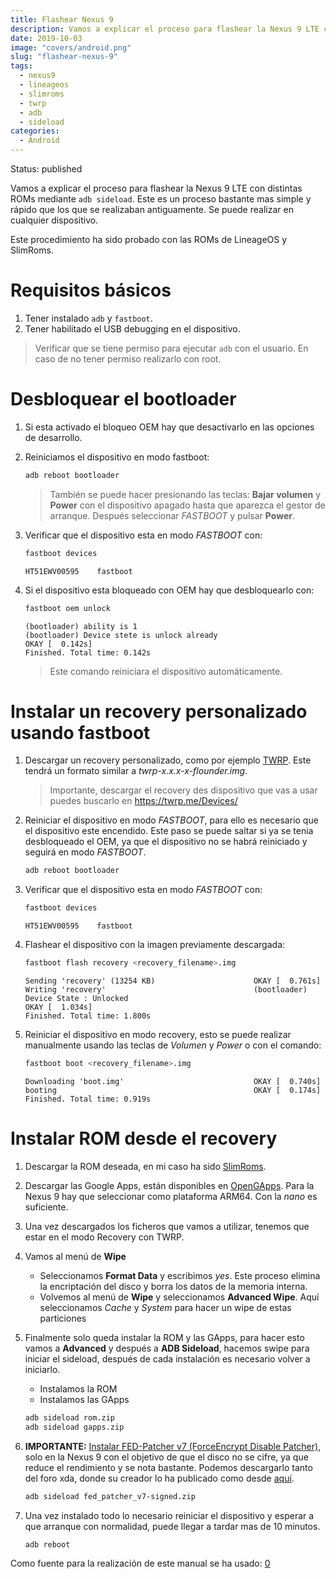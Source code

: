 ```yaml
---
title: Flashear Nexus 9
description: Vamos a explicar el proceso para flashear la Nexus 9 LTE con distintas ROMs mediante adb sideload. Este es un proceso bastante mas simple y rápido que los que se realizaban antiguamente. Se puede realizar en cualquier dispositivo. Este procedimiento ha sido probado con las ROMs de LineageOS y SlimRoms.
date: 2019-10-03
image: "covers/android.png"
slug: "flashear-nexus-9"
tags:
  - nexus9
  - lineageos
  - slimroms
  - twrp
  - adb
  - sideload
categories: 
  - Android
---
```


Status: published


Vamos a explicar el proceso para flashear la Nexus 9 LTE con distintas ROMs mediante `adb sideload`. Este es un proceso bastante mas simple y rápido que los que se realizaban antiguamente. Se puede realizar en cualquier dispositivo.

Este procedimiento ha sido probado con las ROMs de LineageOS y SlimRoms.









# Requisitos básicos

1. Tener instalado `adb` y `fastboot`.
1. Tener habilitado el USB debugging en el dispositivo.

> Verificar que se tiene permiso para ejecutar `adb` con el usuario. En caso de no tener permiso realizarlo con root.








# Desbloquear el bootloader


1. Si esta activado el bloqueo OEM hay que desactivarlo en las opciones de desarrollo.
1. Reiniciamos el dispositivo en modo fastboot:

	```bash
	adb reboot bootloader
	```

	> También se puede hacer presionando las teclas: **Bajar volumen** y **Power** con el dispositivo apagado hasta que aparezca el gestor de arranque. Después seleccionar _FASTBOOT_ y pulsar **Power**.

1. Verificar que el dispositivo esta en modo _FASTBOOT_ con:

	```bash
	fastboot devices
	```

	```
	HT51EWV00595    fastboot
	```

1. Si el dispositivo esta bloqueado con OEM hay que desbloquearlo con:

	```bash
	fastboot oem unlock
	```

	```
	(bootloader) ability is 1
	(bootloader) Device stete is unlock already
	OKAY [  0.142s]
	Finished. Total time: 0.142s
	```

	> Este comando reiniciara el dispositivo automáticamente.








# Instalar un recovery personalizado usando fastboot

1. Descargar un recovery personalizado, como por ejemplo [TWRP][twrp]. Este tendrá un formato similar a _twrp-x.x.x-x-flounder.img_.

	> Importante, descargar el recovery des dispositivo que vas a usar puedes buscarlo en https://twrp.me/Devices/

1. Reiniciar el dispositivo en modo _FASTBOOT_, para ello es necesario que el dispositivo este encendido. Este paso se puede saltar si ya se tenia desbloqueado el OEM, ya que el dispositivo no se habrá reiniciado y seguirá en modo _FASTBOOT_.

	```bash
	adb reboot bootloader
	```

1. Verificar que el dispositivo esta en modo _FASTBOOT_ con:

	```bash
	fastboot devices
	```

	```
	HT51EWV00595    fastboot
	```

1. Flashear el dispositivo con la imagen previamente descargada:


	```bash
	fastboot flash recovery <recovery_filename>.img
	```


	```
	Sending 'recovery' (13254 KB)                      OKAY [  0.761s]
	Writing 'recovery'                                 (bootloader) Device State : Unlocked
	OKAY [  1.034s]
	Finished. Total time: 1.800s
	```


1. Reiniciar el dispositivo en modo recovery, esto se puede realizar manualmente usando las teclas de _Volumen_ y _Power_ o con el comando:

	```bash
	fastboot boot <recovery_filename>.img
	```

	```
	Downloading 'boot.img'                             OKAY [  0.740s]
	booting                                            OKAY [  0.174s]
	Finished. Total time: 0.919s
	```



# Instalar ROM desde el recovery

1. Descargar la ROM deseada, en mi caso ha sido [SlimRoms][slimroms_nexus9].

1. Descargar las Google Apps, están disponibles en [OpenGApps][gapps]. Para la Nexus 9 hay que seleccionar como plataforma ARM64. Con la *nano* es suficiente.

1. Una vez descargados los ficheros que vamos a utilizar, tenemos que estar en el modo Recovery con TWRP.

1. Vamos al menú de **Wipe**
   - Seleccionamos **Format Data** y escribimos _yes_. Este proceso elimina la encriptación del disco y borra los datos de la memoria interna.
   - Volvemos al menú de **Wipe** y seleccionamos **Advanced Wipe**. Aquí seleccionamos _Cache_ y _System_ para hacer un wipe de estas particiones 


1. Finalmente solo queda instalar la ROM y las GApps, para hacer esto vamos a **Advanced** y después a **ADB Sideload**, hacemos swipe para iniciar el sideload, después de cada instalación es necesario volver a iniciarlo.
	- Instalamos la ROM 
	- Instalamos las GApps

	```bash
	adb sideload rom.zip
	adb sideload gapps.zip
	```



1. **IMPORTANTE:** [Instalar FED-Patcher v7 (ForceEncrypt Disable Patcher)][FED], solo en la Nexus 9 con el objetivo de que el disco no se cifre, ya que reduce el rendimiento y se nota bastante. Podemos descargarlo tanto del foro xda, donde su creador lo ha publicado como desde [aquí][fedv7].


	```bash
	adb sideload fed_patcher_v7-signed.zip
	```



1. Una vez instalado todo lo necesario reiniciar el dispositivo y esperar a que arranque con normalidad, puede llegar a tardar mas de 10 minutos.

	```bash
	adb reboot
	```


Como fuente para la realización de este manual se ha usado: [0][Fuente0]

[twrp]: https://dl.twrp.me/flounder/

[slimroms_nexus9]: https://slimroms.org/#/device/flounder_lte
[gapps]: https://opengapps.org/?api=7.1&variant=nano
[FED]: https://forum.xda-developers.com/nexus-9/development/fix-fed-patcher-forceencrypt-disable-t3200168
[fedv7]: /descargas/fed_patcher_v7-signed.zip

[Fuente0]: https://wiki.lineageos.org/devices/flounder_lte/install